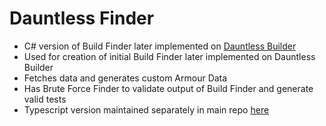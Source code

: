 # Dauntless Finder

- C# version of Build Finder later implemented on [Dauntless Builder](https://dauntless-builder.com/b/finder/Z1zJdhma0E)
- Used for creation of initial Build Finder later implemented on Dauntless Builder
- Fetches data and generates custom Armour Data
- Has Brute Force Finder to validate output of Build Finder and generate valid tests
- Typescript version maintained separately in main repo [here](https://github.com/atomicptr/dauntless-builder/tree/master/src/lib/finder)
